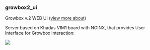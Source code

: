 ### growbox2_ui
Growbox v.2 WEB UI ([view more about](https://habr.com/ru/post/521414/))


Server based on Khadas VIM1 board with NGINX, that provides User Interface for Growbox interaction:

![](https://hsto.org/webt/ln/6h/32/ln6h322xymy-xibcup8ywngpuoe.gif)
